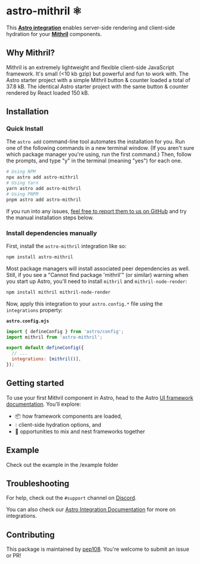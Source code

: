 # astro-mithril ⚛️

This **[Astro integration](https://docs.astro.build/en/guides/integrations-guide/)** enables server-side rendering and client-side hydration for your **[Mithril](https://mithril.js.org/)** components.

## Why Mithril?

Mithril is an extremely lightweight and flexible client-side JavaScript framework. It's small (<10 kb gzip) but powerful and fun to work with. The Astro starter project with a simple Mithril button & counter loaded a total of 37.8 kB. The identical Astro starter project with the same button & counter rendered by React loaded 150 kB.

## Installation

### Quick Install
  
The `astro add` command-line tool automates the installation for you. Run one of the following commands in a new terminal window. (If you aren't sure which package manager you're using, run the first command.) Then, follow the prompts, and type "y" in the terminal (meaning "yes") for each one.
  
```sh
# Using NPM
npx astro add astro-mithril
# Using Yarn
yarn astro add astro-mithril
# Using PNPM
pnpm astro add astro-mithril
```
  
If you run into any issues, [feel free to report them to us on GitHub](https://github.com/pep108/astro-mithril/issues) and try the manual installation steps below.

### Install dependencies manually

First, install the `astro-mithril` integration like so:

```sh
npm install astro-mithril
```

Most package managers will install associated peer dependencies as well. Still, if you see a "Cannot find package 'mithril'" (or similar) warning when you start up Astro, you'll need to install `mithril` and `mithril-node-render`:

```sh
npm install mithril mithril-node-render
```

Now, apply this integration to your `astro.config.*` file using the `integrations` property:

__`astro.config.mjs`__

```js ins={2} "mithril()"
import { defineConfig } from 'astro/config';
import mithril from 'astro-mithril';

export default defineConfig({
  // ...
  integrations: [mithril()],
});
```

## Getting started

To use your first Mithril component in Astro, head to the Astro [UI framework documentation](https://docs.astro.build/en/core-concepts/framework-components/). You'll explore:
- 📦 how framework components are loaded,
- 💧 client-side hydration options, and
- 🤝 opportunities to mix and nest frameworks together

## Example

Check out the example in the /example folder

## Troubleshooting

For help, check out the `#support` channel on [Discord](https://astro.build/chat).

You can also check our [Astro Integration Documentation](https://docs.astro.build/en/guides/integrations-guide/) for more on integrations.

## Contributing

This package is maintained by [pep108](https://github.com/pep108/). You're welcome to submit an issue or PR!

